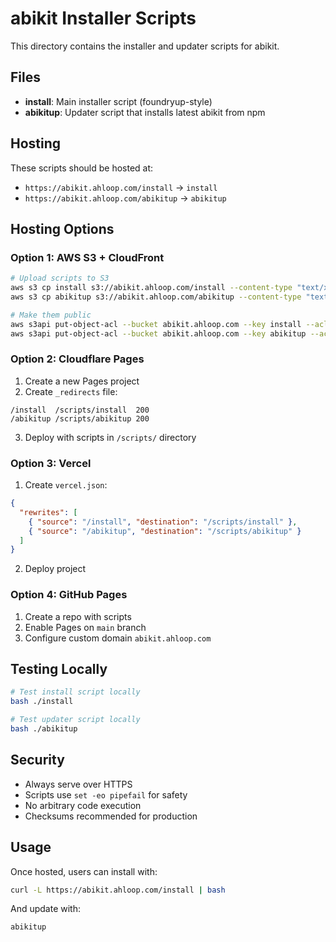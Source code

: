 # abikit Installer Scripts

This directory contains the installer and updater scripts for abikit.

## Files

- **install**: Main installer script (foundryup-style)
- **abikitup**: Updater script that installs latest abikit from npm

## Hosting

These scripts should be hosted at:

- `https://abikit.ahloop.com/install` → `install`
- `https://abikit.ahloop.com/abikitup` → `abikitup`

## Hosting Options

### Option 1: AWS S3 + CloudFront

```bash
# Upload scripts to S3
aws s3 cp install s3://abikit.ahloop.com/install --content-type "text/x-shellscript"
aws s3 cp abikitup s3://abikit.ahloop.com/abikitup --content-type "text/x-shellscript"

# Make them public
aws s3api put-object-acl --bucket abikit.ahloop.com --key install --acl public-read
aws s3api put-object-acl --bucket abikit.ahloop.com --key abikitup --acl public-read
```

### Option 2: Cloudflare Pages

1. Create a new Pages project
2. Create `_redirects` file:
```
/install  /scripts/install  200
/abikitup /scripts/abikitup 200
```
3. Deploy with scripts in `/scripts/` directory

### Option 3: Vercel

1. Create `vercel.json`:
```json
{
  "rewrites": [
    { "source": "/install", "destination": "/scripts/install" },
    { "source": "/abikitup", "destination": "/scripts/abikitup" }
  ]
}
```
2. Deploy project

### Option 4: GitHub Pages

1. Create a repo with scripts
2. Enable Pages on `main` branch
3. Configure custom domain `abikit.ahloop.com`

## Testing Locally

```bash
# Test install script locally
bash ./install

# Test updater script locally
bash ./abikitup
```

## Security

- Always serve over HTTPS
- Scripts use `set -eo pipefail` for safety
- No arbitrary code execution
- Checksums recommended for production

## Usage

Once hosted, users can install with:

```bash
curl -L https://abikit.ahloop.com/install | bash
```

And update with:

```bash
abikitup
```

